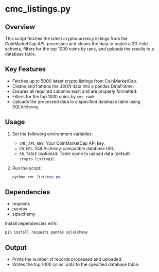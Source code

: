 # cmc_listings.py

## Overview
This script fetches the latest cryptocurrency listings from the CoinMarketCap API, processes and cleans the data to match a 30-field schema, filters for the top 1000 coins by rank, and uploads the results to a database table.

## Key Features
- Fetches up to 5000 latest crypto listings from CoinMarketCap.
- Cleans and flattens the JSON data into a pandas DataFrame.
- Ensures all required columns exist and are properly formatted.
- Filters for the top 1000 coins by `cmc_rank`.
- Uploads the processed data to a specified database table using SQLAlchemy.

## Usage
1. Set the following environment variables:
   - `CMC_API_KEY`: Your CoinMarketCap API key.
   - `DB_URL`: SQLAlchemy-compatible database URL.
   - `DB_TABLE` (optional): Table name to upload data (default: `crypto_listings`).

2. Run the script:
   ```powershell
   python cmc_listings.py
   ```

## Dependencies
- requests
- pandas
- sqlalchemy

Install dependencies with:
```powershell
pip install requests pandas sqlalchemy
```

## Output
- Prints the number of records processed and uploaded.
- Writes the top 1000 coins' data to the specified database table.
